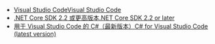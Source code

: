 * [<span data-ttu-id="591f0-101">Visual Studio Code</span><span class="sxs-lookup"><span data-stu-id="591f0-101">Visual Studio Code</span></span>](https://code.visualstudio.com/download)
* [<span data-ttu-id="591f0-102">.NET Core SDK 2.2 或更高版本</span><span class="sxs-lookup"><span data-stu-id="591f0-102">.NET Core SDK 2.2 or later</span></span>](https://www.microsoft.com/net/download/all)
* [<span data-ttu-id="591f0-103">用于 Visual Studio Code 的 C#（最新版本）</span><span class="sxs-lookup"><span data-stu-id="591f0-103">C# for Visual Studio Code (latest version)</span></span>](https://marketplace.visualstudio.com/items?itemName=ms-vscode.csharp)